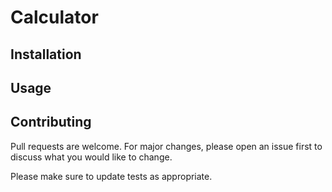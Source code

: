 # Calculator

## Installation

## Usage

## Contributing
Pull requests are welcome. For major changes, please open an issue first to discuss what you would like to change.

Please make sure to update tests as appropriate.